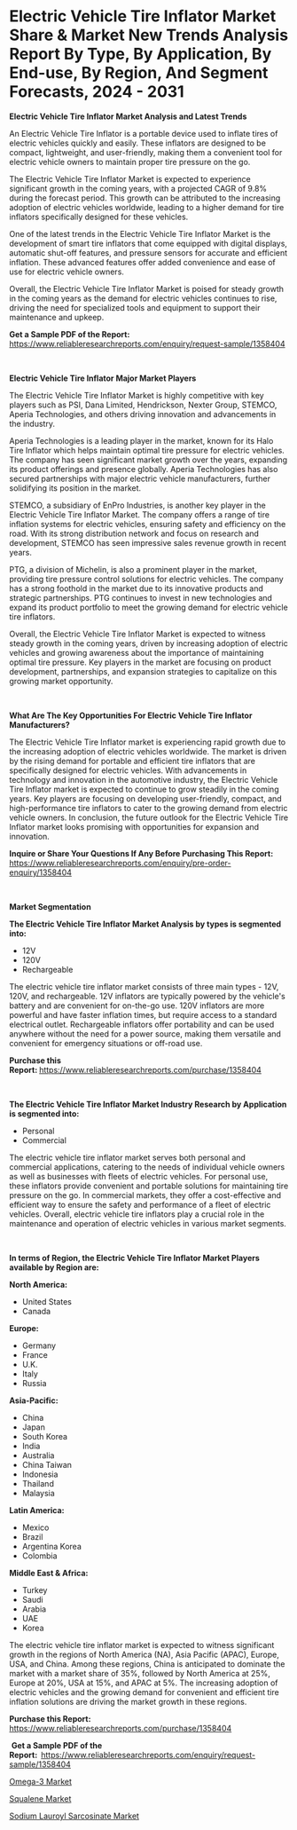 <p><h1>Electric Vehicle Tire Inflator Market Share & Market New Trends Analysis Report By Type, By Application, By End-use, By Region, And Segment Forecasts, 2024 - 2031</h1></p><p><strong>Electric Vehicle Tire Inflator Market Analysis and Latest Trends</strong></p>
<p><p>An Electric Vehicle Tire Inflator is a portable device used to inflate tires of electric vehicles quickly and easily. These inflators are designed to be compact, lightweight, and user-friendly, making them a convenient tool for electric vehicle owners to maintain proper tire pressure on the go.</p><p>The Electric Vehicle Tire Inflator Market is expected to experience significant growth in the coming years, with a projected CAGR of 9.8% during the forecast period. This growth can be attributed to the increasing adoption of electric vehicles worldwide, leading to a higher demand for tire inflators specifically designed for these vehicles.</p><p>One of the latest trends in the Electric Vehicle Tire Inflator Market is the development of smart tire inflators that come equipped with digital displays, automatic shut-off features, and pressure sensors for accurate and efficient inflation. These advanced features offer added convenience and ease of use for electric vehicle owners.</p><p>Overall, the Electric Vehicle Tire Inflator Market is poised for steady growth in the coming years as the demand for electric vehicles continues to rise, driving the need for specialized tools and equipment to support their maintenance and upkeep.</p></p>
<p><strong>Get a Sample PDF of the Report:&nbsp;</strong> <a href="https://www.reliableresearchreports.com/enquiry/request-sample/1358404">https://www.reliableresearchreports.com/enquiry/request-sample/1358404</a></p>
<p>&nbsp;</p>
<p><strong>Electric Vehicle Tire Inflator Major Market Players</strong></p>
<p><p>The Electric Vehicle Tire Inflator Market is highly competitive with key players such as PSI, Dana Limited, Hendrickson, Nexter Group, STEMCO, Aperia Technologies, and others driving innovation and advancements in the industry. </p><p>Aperia Technologies is a leading player in the market, known for its Halo Tire Inflator which helps maintain optimal tire pressure for electric vehicles. The company has seen significant market growth over the years, expanding its product offerings and presence globally. Aperia Technologies has also secured partnerships with major electric vehicle manufacturers, further solidifying its position in the market.</p><p>STEMCO, a subsidiary of EnPro Industries, is another key player in the Electric Vehicle Tire Inflator Market. The company offers a range of tire inflation systems for electric vehicles, ensuring safety and efficiency on the road. With its strong distribution network and focus on research and development, STEMCO has seen impressive sales revenue growth in recent years.</p><p>PTG, a division of Michelin, is also a prominent player in the market, providing tire pressure control solutions for electric vehicles. The company has a strong foothold in the market due to its innovative products and strategic partnerships. PTG continues to invest in new technologies and expand its product portfolio to meet the growing demand for electric vehicle tire inflators.</p><p>Overall, the Electric Vehicle Tire Inflator Market is expected to witness steady growth in the coming years, driven by increasing adoption of electric vehicles and growing awareness about the importance of maintaining optimal tire pressure. Key players in the market are focusing on product development, partnerships, and expansion strategies to capitalize on this growing market opportunity.</p></p>
<p>&nbsp;</p>
<p><strong>What Are The Key Opportunities For Electric Vehicle Tire Inflator Manufacturers?</strong></p>
<p><p>The Electric Vehicle Tire Inflator market is experiencing rapid growth due to the increasing adoption of electric vehicles worldwide. The market is driven by the rising demand for portable and efficient tire inflators that are specifically designed for electric vehicles. With advancements in technology and innovation in the automotive industry, the Electric Vehicle Tire Inflator market is expected to continue to grow steadily in the coming years. Key players are focusing on developing user-friendly, compact, and high-performance tire inflators to cater to the growing demand from electric vehicle owners. In conclusion, the future outlook for the Electric Vehicle Tire Inflator market looks promising with opportunities for expansion and innovation.</p></p>
<p><strong>Inquire or Share Your Questions If Any Before Purchasing This Report:</strong> <a href="https://www.reliableresearchreports.com/enquiry/pre-order-enquiry/1358404">https://www.reliableresearchreports.com/enquiry/pre-order-enquiry/1358404</a></p>
<p>&nbsp;</p>
<p><strong>Market Segmentation</strong></p>
<p><strong>The Electric Vehicle Tire Inflator Market Analysis by types is segmented into:</strong></p>
<p><ul><li>12V</li><li>120V</li><li>Rechargeable</li></ul></p>
<p><p>The electric vehicle tire inflator market consists of three main types - 12V, 120V, and rechargeable. 12V inflators are typically powered by the vehicle's battery and are convenient for on-the-go use. 120V inflators are more powerful and have faster inflation times, but require access to a standard electrical outlet. Rechargeable inflators offer portability and can be used anywhere without the need for a power source, making them versatile and convenient for emergency situations or off-road use.</p></p>
<p><strong>Purchase this Report:&nbsp;</strong><a href="https://www.reliableresearchreports.com/purchase/1358404">https://www.reliableresearchreports.com/purchase/1358404</a></p>
<p>&nbsp;</p>
<p><strong>The Electric Vehicle Tire Inflator Market Industry Research by Application is segmented into:</strong></p>
<p><ul><li>Personal</li><li>Commercial</li></ul></p>
<p><p>The electric vehicle tire inflator market serves both personal and commercial applications, catering to the needs of individual vehicle owners as well as businesses with fleets of electric vehicles. For personal use, these inflators provide convenient and portable solutions for maintaining tire pressure on the go. In commercial markets, they offer a cost-effective and efficient way to ensure the safety and performance of a fleet of electric vehicles. Overall, electric vehicle tire inflators play a crucial role in the maintenance and operation of electric vehicles in various market segments.</p></p>
<p>&nbsp;</p>
<p><strong>In terms of Region, the Electric Vehicle Tire Inflator Market Players available by Region are:</strong></p>
<p>
    <p> <strong> North America: </strong>
        <ul>
            <li>United States</li>
            <li>Canada</li>
        </ul>
        </p> 
    <p> <strong> Europe: </strong>
        <ul>
            <li>Germany</li>
            <li>France</li>
            <li>U.K.</li>
            <li>Italy</li>
            <li>Russia</li>
        </ul>
        </p> 
    <p> <strong> Asia-Pacific: </strong>
        <ul>
            <li>China</li>
            <li>Japan</li>
            <li>South Korea</li>
            <li>India</li>
            <li>Australia</li>
            <li>China Taiwan</li>
            <li>Indonesia</li>
            <li>Thailand</li>
            <li>Malaysia</li>
        </ul>
        </p> 
    <p> <strong> Latin America: </strong>
        <ul>
            <li>Mexico</li>
            <li>Brazil</li>
            <li>Argentina Korea</li>
            <li>Colombia</li>
        </ul>
        </p> 
    <p> <strong> Middle East & Africa: </strong>
        <ul>
            <li>Turkey</li>
            <li>Saudi</li>
            <li>Arabia</li>
            <li>UAE</li>
            <li>Korea</li>
        </ul>
    </p>
    </p>
<p><p>The electric vehicle tire inflator market is expected to witness significant growth in the regions of North America (NA), Asia Pacific (APAC), Europe, USA, and China. Among these regions, China is anticipated to dominate the market with a market share of 35%, followed by North America at 25%, Europe at 20%, USA at 15%, and APAC at 5%. The increasing adoption of electric vehicles and the growing demand for convenient and efficient tire inflation solutions are driving the market growth in these regions.</p></p>
<p><strong>Purchase this Report: </strong><a href="https://www.reliableresearchreports.com/purchase/1358404">https://www.reliableresearchreports.com/purchase/1358404</a></p>
<p>&nbsp;<strong>Get a Sample PDF of the Report:&nbsp;&nbsp;</strong><a href="https://www.reliableresearchreports.com/enquiry/request-sample/1358404">https://www.reliableresearchreports.com/enquiry/request-sample/1358404</a></p>
<p><strong></strong></p>
<p><p><a href="https://view.publitas.com/reportprime-1/omega-3-market-size-focuses-on-market-dynamics-in-depth-analysis-and-future-projections-of-its-market-forecasted-for-period-from-2023-to-2030/">Omega-3 Market</a></p><p><a href="https://view.publitas.com/reportprime-1/squalene-market-size-market-trends-and-growth-outlook-forecasted-for-period-from-2023-to-2030/">Squalene Market</a></p><p><a href="https://view.publitas.com/reportprime-1/global-sodium-lauroyl-sarcosinate-market-size-and-market-trends-insights-and-projections-from-2023-to-2030/">Sodium Lauroyl Sarcosinate Market</a></p></p>